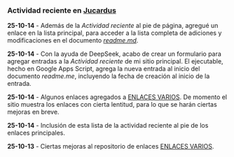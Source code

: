 ### Actividad reciente en [Jucardus](https://jucardus.github.io/)

**25-10-14** - Además de la *Actividad reciente* al pie de página, agregué un enlace en la lista principal, para acceder a la lista completa de adiciones y modificaciones en el documento [_readme.md_](https://github.com/jucardus/jucardus.github.io/blob/main/readme.md).

**25-10-14** - Con la ayuda de DeepSeek, acabo de crear un formulario para agregar entradas a la *Actividad reciente* de mi sitio principal. El ejecutable, hecho en Google Apps Script, agrega la nueva entrada al inicio del documento *readme.me*, incluyendo la fecha de creación al inicio de la entrada.

**25-10-14** - Algunos enlaces agregados a [ENLACES VARIOS](https://jucardus.github.io/enlaces). De momento el sitio muestra los enlaces con cierta lentitud, para lo que se harán ciertas mejoras en breve.

**25-10-14** - Inclusión de esta lista de la actividad reciente al pie de los enlaces principales.

**25-10-13** - Ciertas mejoras al repositorio de enlaces [ENLACES VARIOS](https://jucardus.github.io/enlaces).
